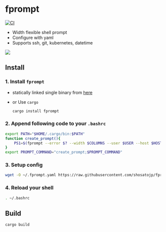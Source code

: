 # fprompt

[![CI](https://github.com/shosatojp/fprompt/actions/workflows/ci.yml/badge.svg)](https://github.com/shosatojp/fprompt/actions/workflows/ci.yml)

- Width flexible shell prompt
- Configure with yaml
- Supports ssh, git, kubernetes, datetime

![](image.png)

## Install

### 1. Install `fprompt`

- statically linked single binary from [here](https://github.com/shosatojp/fprompt/releases/latest)
- or Use `cargo`

    ```sh
    cargo install fprompt
    ```

### 2. Append following code to your `.bashrc`

```sh
export PATH="$HOME/.cargo/bin:$PATH"
function create_prompt(){
    PS1=$(fprompt --error $? --width $COLUMNS --user $USER --host $HOSTNAME -c $HOME/.fprompt.yaml)
}
export PROMPT_COMMAND="create_prompt;$PROMPT_COMMAND"
```

### 3. Setup config

```sh
wget -O ~/.fprompt.yaml https://raw.githubusercontent.com/shosatojp/fprompt/master/.fprompt.yaml
```

### 4. Reload your shell

```sh
. ~/.bashrc
```

## Build

```sh
cargo build
```
